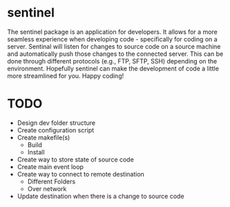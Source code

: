# sentinel

The sentinel package is an application for developers. It allows for a more seamless experience when developing code - specifically for coding on a server. Sentinal will listen for changes to source code on a source machine and automatically push those changes to the connected server. This can be done through different protocols (e.g., FTP, SFTP, SSH) depending on the environment. Hopefully sentinel can make the development of code a little more streamlined for you. Happy coding!

# TODO
* Design dev folder structure
* Create configuration script 
* Create makefile(s)
    * Build
    * Install
* Create way to store state of source code
* Create main event loop
* Create way to connect to remote destination
    * Different Folders
    * Over network
* Update destination when there is a change to source code
